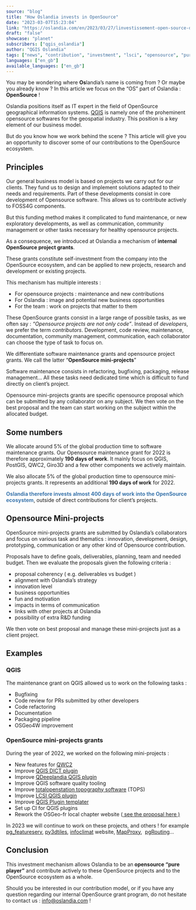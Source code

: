 ```yaml
---
source: "blog"
title: "How Oslandia invests in OpenSource"
date: "2023-03-07T15:23:04"
link: "https://oslandia.com/en/2023/03/27/linvestissement-open-source-doslandia/"
draft: "false"
showcase: "planet"
subscribers: ["qgis_oslandia"]
author: "QGIS Oslandia"
tags: ["news", "contribution", "investment", "lsci", "opensource", "pureplayer", "qdeeplandia", "qgis", "qwc2", "totalopenstation"]
languages: ["en_gb"]
available_languages: ["en_gb"]
---
```


<div class="wpb_row vc_row-fluid vc_row standard_section" id="fws_67da0ea2af57a" style="padding-top: 0px; padding-bottom: 0px;"><div class="row-bg-wrap"><div class="inner-wrap"> <div class="row-bg"></div></div> </div><div class="col span_12 dark left">
<div class="vc_col-sm-12 wpb_column column_container vc_column_container col no-extra-padding">
<div class="vc_column-inner">
<div class="wpb_wrapper">
<div class="wpb_text_column wpb_content_element">
<div class="wpb_wrapper">
<p>You may be wondering where <strong>Os</strong>landia’s name is coming from ? Or maybe you already know ? In this article we focus on the “OS” part of Oslandia : <strong>OpenSource</strong> !</p>
<p>Oslandia positions itself as IT expert in the field of OpenSource geographical information systems. <a href="http://qgis.org">QGIS</a> is namely one of the proheminent opensource softwares for the geospatial industry. This position is a key element of our business model.</p>
<p>But do you know how we work behind the scene ? This article will give you an opportunity to discover some of our contributions to the OpenSource ecosystem.</p>
<h2>Principles</h2>
<p>Our general business model is based on projects we carry out for our clients. They fund us to design and implement solutions adapted to their needs and requirements. Part of these developments consist in core development of Opensource software. This allows us to contribute actively to FOSS4G components.</p>
<p>But this funding method makes it complicated to fund maintenance, or new exploratory developments, as well as communication, community management or other tasks necessary for healthy opensource projects.</p>
<p>As a consequence, we introduced at Oslandia a mechanism of <strong>internal OpenSource project grants</strong>.</p>
<p>These grants constitute self-investment from the company into the OpenSource ecosystem, and can be applied to new projects, research and development or existing projects.</p>
<p>This mechanism has multiple interests :</p>
<ul>
<li>For opensource projects : maintenance and new contributions</li>
<li>For Oslandia : image and potential new business opportunities</li>
<li>For the team : work on projects that matter to them</li>
</ul>
<p>These OpenSource grants consist in a large range of possible tasks, as we often say : <em>“Opensource projects are not only code”</em>. Instead of <em>developers</em>, we prefer the term <em>contributors</em>. Development, code review, maintenance, documentation, community management, communication, each collaborator can choose the type of task to focus on.</p>
<p>We differentiate software maintenance grants and opensource project grants. We call the latter “<strong>OpenSource mini-projects</strong>”</p>
<p>Software maintenance consists in refactoring, bugfixing, packaging, release management… All these tasks need dedicated time which is difficult to fund directly on client’s project.</p>
<p>Opensource mini-projects grants are specific opensource proposal which can be submitted by any collaborator on any subject. We then vote on the best proposal and the team can start working on the subject within the allocated budget.</p>
</div>
</div>
</div>
</div>
</div>
</div></div>
<div class="wpb_row vc_row-fluid vc_row standard_section" id="fws_67da0ea2afeeb" style="padding-top: 0px; padding-bottom: 0px;"><div class="row-bg-wrap"><div class="inner-wrap"> <div class="row-bg"></div></div> </div><div class="col span_12 dark left">
<div class="vc_col-sm-12 wpb_column column_container vc_column_container col no-extra-padding">
<div class="vc_column-inner">
<div class="wpb_wrapper">
<div class="iwithtext"><div class="iwt-icon"> <i class="icon-default-style icon-bullhorn accent-color"></i> </div><div class="iwt-text">
<h2>Some numbers</h2>
<p>We allocate around 5% of the global production time to software maintenance grants. Our Opensource maintenance grant for 2022 is therefore approximately<strong> 190 days of work</strong>. It mainly focus on QGIS, PostGIS, QWC2, Giro3D and a few other components we actively maintain.</p>
<p>We also allocate 5% of the global production time to opensource mini-projects grants. It represents an additional <strong>190 days of work</strong> for 2022.</p>
<p><span style="color: #3a75ac;"><strong>Oslandia therefore invests almost 400 days of work into the OpenSource ecosystem</strong></span>, outside of direct contributions for client’s projects. </p></div><div class="clear"></div></div>
</div>
</div>
</div>
</div></div>
<div class="wpb_row vc_row-fluid vc_row standard_section" id="fws_67da0ea2b0047" style="padding-top: 0px; padding-bottom: 0px;"><div class="row-bg-wrap"><div class="inner-wrap"> <div class="row-bg"></div></div> </div><div class="col span_12 dark left">
<div class="vc_col-sm-12 wpb_column column_container vc_column_container col no-extra-padding">
<div class="vc_column-inner">
<div class="wpb_wrapper">
<div class="wpb_text_column wpb_content_element">
<div class="wpb_wrapper">
<h2>Opensource Mini-projects</h2>
<p>OpenSource mini-projects grants are submitted by Oslandia’s collaborators and focus on various task and thematics : innovation, development, design, prototyping, communication or any other kind of Opensource contribution.</p>
<p>Proposals have to define goals, deliverables, planning, team and needed budget. Then we evaluate the proposals given the following criteria :</p>
<ul>
<li>proposal coherency ( e.g. deliverables vs budget )</li>
<li>alignment with Oslandia’s strategy</li>
<li>innovation level</li>
<li>business opportunities</li>
<li>fun and motivation</li>
<li>impacts in terms of communication</li>
<li>links with other projects at Oslandia</li>
<li>possibility of extra R&amp;D funding</li>
</ul>
<p>We then vote on best proposal and manage these mini-projects just as a client project.</p>
<h2>Examples</h2>
<h3>QGIS</h3>
<p>The maintenance grant on QGIS allowed us to work on the following tasks :</p>
<ul>
<li>Bugfixing</li>
<li>Code review for PRs submitted by other developers</li>
<li>Code refactoring</li>
<li>Documentation</li>
<li>Packaging pipeline</li>
<li>OSGeo4W improvement</li>
</ul>
<h3>OpenSource mini-projects grants</h3>
<p>During the year of 2022, we worked on the following mini-projects :</p>
<ul>
<li>New features for <a href="https://github.com/qgis/qwc2">QWC2</a></li>
<li>Improve <a href="https://oslandia.gitlab.io/qgis/DICT/">QGIS DICT plugin</a></li>
<li>Improve <a href="https://gitlab.com/Oslandia/qgis/QDeeplandia">QDeeplandia QGIS plugin</a></li>
<li>Improve QGIS software quality tooling</li>
<li>Improve <a href="https://tops.iosa.it/">totalopenstation topography software</a> (TOPS)</li>
<li>Improve <a href="https://oslandia.com/en/2022/08/08/nouvelle-sortie-du-plugin-landsurveycodesimport-lsci/">LCSI QGIS plugin</a></li>
<li>Improve <a href="https://oslandia.gitlab.io/qgis/template-qgis-plugin/">QGIS Plugin templater</a></li>
<li>Set up CI for QGIS plugins</li>
<li>Rework the OSGeo-fr local chapter website (<a href="https://osgeo-fr.gitlab.io/infra/osgeofr-site-next-hugo-universal/"> see the proposal here )</a></li>
</ul>
<p>In 2023 we will continue to work on these projects, and others ! for example <a href="https://github.com/CrunchyData/pg_featureserv">pg_featureserv</a>, <a href="https://gitlab.com/Oslandia/py3dtiles">py3dtiles</a>, <a href="https://www.infoclimat.fr/">infoclimat</a> website, <a href="https://mapproxy.org/">MapProxy</a>,  <a href="https://pgrouting.org/">pgRouting</a>…</p>
<h2>Conclusion</h2>
<p>This investment mechanism allows Oslandia to be an<strong> opensource “pure player”</strong> and contribute actively to these OpenSource projects and to the OpenSource ecosystem as a whole.</p>
<p>Should you be interested in our contribution model, or if you have any question regarding our internal OpenSource grant program, do not hesitate to contact us : <a href="mailto:info@oslandia.com">info@oslandia.com</a> !</p>
</div>
</div>
</div>
</div>
</div>
</div></div>
